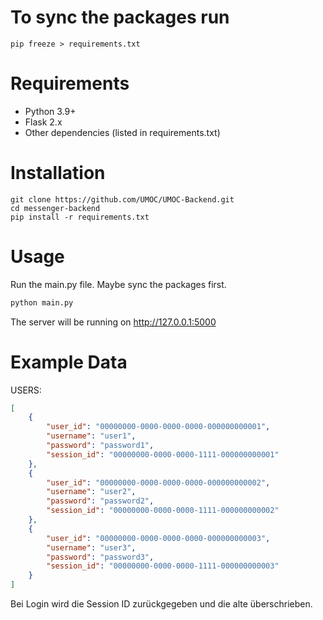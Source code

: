 # To sync the packages run 
```
pip freeze > requirements.txt
```

# Requirements
- Python 3.9+
- Flask 2.x
- Other dependencies (listed in requirements.txt)

# Installation
```
git clone https://github.com/UMOC/UMOC-Backend.git
cd messenger-backend
pip install -r requirements.txt
```

# Usage

Run the main.py file. Maybe sync the packages first.
```py
python main.py
```
The server will be running on http://127.0.0.1:5000

# Example Data

USERS:
```json
[
    {
        "user_id": "00000000-0000-0000-0000-000000000001",
        "username": "user1",
        "password": "password1",
        "session_id": "00000000-0000-0000-1111-000000000001"
    },
    {
        "user_id": "00000000-0000-0000-0000-000000000002",
        "username": "user2",
        "password": "password2",
        "session_id": "00000000-0000-0000-1111-000000000002"
    },
    {
        "user_id": "00000000-0000-0000-0000-000000000003",
        "username": "user3",
        "password": "password3",
        "session_id": "00000000-0000-0000-1111-000000000003"
    }
]
```
Bei Login wird die Session ID zurückgegeben und die alte überschrieben.

